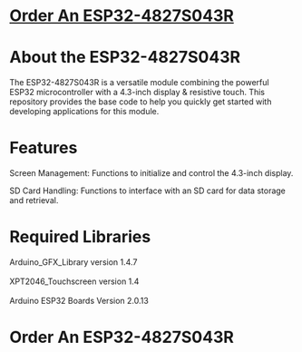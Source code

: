 # [Order An ESP32-4827S043R](https://s.click.aliexpress.com/e/_DB48igB "Order A ESP32-4827S043R")

# About the ESP32-4827S043R

The ESP32-4827S043R is a versatile module combining the powerful ESP32 microcontroller with a 4.3-inch display & resistive touch. This repository provides the base code to help you quickly get started with developing applications for this module.

# Features

Screen Management: 
Functions to initialize and control the 4.3-inch display.

SD Card Handling: 
Functions to interface with an SD card for data storage and retrieval.

# Required Libraries


Arduino_GFX_Library    version 1.4.7<br>
<br>
XPT2046_Touchscreen    version 1.4<br>
<br>
Arduino ESP32 Boards   Version 2.0.13<br>

# Order An ESP32-4827S043R




